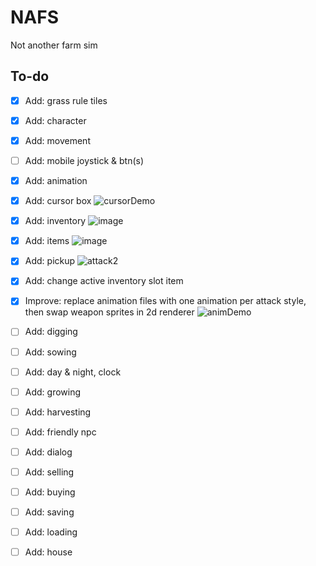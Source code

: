 # NAFS
 Not another farm sim

## To-do 
- [x] Add: grass rule tiles
- [x] Add: character
- [x] Add: movement
- [ ] Add: mobile joystick & btn(s)
- [x] Add: animation
- [x] Add: cursor box
![cursorDemo](https://user-images.githubusercontent.com/14812476/235313122-a5289efa-2253-4ec1-be6c-192fd942185d.gif)
- [x] Add: inventory
![image](https://user-images.githubusercontent.com/14812476/235313197-a6ba4c14-b0cf-4db0-86ad-5fe7a8b204c6.png)
- [x] Add: items
![image](https://user-images.githubusercontent.com/14812476/235313168-3b0b7253-580e-45f9-9b78-bdd504cf4bc1.png)
- [x] Add: pickup
![attack2](https://user-images.githubusercontent.com/14812476/235312566-dc17252b-f5f3-47f7-bc32-e1dad7c4b735.gif)
- [x] Add: change active inventory slot item
- [x] Improve: replace animation files with one animation
      per attack style, then swap weapon sprites in 2d renderer
![animDemo](https://user-images.githubusercontent.com/14812476/235420772-17086968-d933-43c3-befa-90d0238fbcc0.gif)
- [ ] Add: digging
- [ ] Add: sowing
- [ ] Add: day & night, clock
- [ ] Add: growing
- [ ] Add: harvesting
- [ ] Add: friendly npc
- [ ] Add: dialog
- [ ] Add: selling
- [ ] Add: buying
- [ ] Add: saving
- [ ] Add: loading 
- [ ] Add: house

